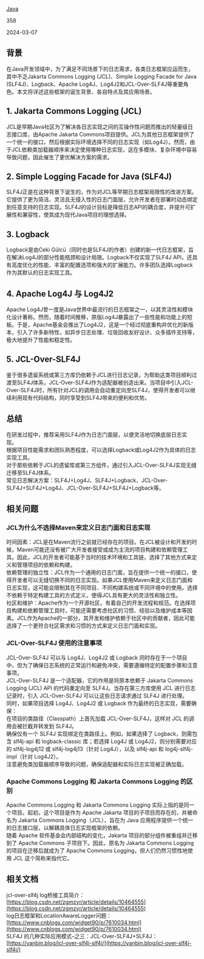 [Java](https://www.renzhen.online/categories/java "Java")

358

2024-03-07

## 背景

在Java开发领域中，为了满足不同场景下的日志需求，各类日志框架应运而生，其中不乏Jakarta Commons Logging (JCL)、Simple Logging Facade for Java (SLF4J)、Logback、Apache Log4J、Log4J2和JCL-Over-SLF4J等重要角色。本文将详述这些框架的诞生背景、各自特点及其应用场景。

## 1. Jakarta Commons Logging (JCL)

JCL是早期Java社区为了解决各日志实现之间的互操作性问题而推出的轻量级日志接口库，由Apache Jakarta Commons项目提供。JCL为其他日志框架提供了一个统一的接口，然后根据实际环境选择不同的日志实现（如Log4J）。然而，由于JCL依赖类加载器顺序来决定使用哪种日志实现，这在多模块、复杂环境中容易导致问题，因此催生了更优解决方案的需求。

## 2. Simple Logging Facade for Java (SLF4J)

SLF4J正是在这种背景下诞生的，作为对JCL等早期日志框架局限性的改进方案。它提供了更为简洁、灵活且无侵入性的日志门面层，允许开发者在部署时动态绑定到任意支持的日志实现。SLF4J的设计目标是降低日志API的耦合度，并提升可扩展性和兼容性，使其成为现代Java项目的理想选择。

## 3. Logback

Logback是由Ceki Gülcü（同时也是SLF4J的作者）创建的新一代日志框架，旨在解决Log4J的部分性能瓶颈和设计局限。Logback不仅实现了SLF4J API，还具有高度优化的性能、丰富的配置选项和强大的扩展能力。许多团队选择Logback作为其默认的日志实现工具。

## 4. Apache Log4J 与 Log4J2

Apache Log4J曾一度是Java世界中最流行的日志框架之一，以其灵活性和模块化设计著称。然而，随着时间推移，原版Log4J暴露出了一些性能和功能上的短板。于是，Apache基金会推出了Log4J2，这是一个经过彻底重构并优化的新版本，引入了许多新特性，如异步日志处理、垃圾回收友好设计、众多插件支持等，极大地提升了性能和稳定性。

## 5. JCL-Over-SLF4J

鉴于很多遗留系统或第三方库仍依赖于JCL进行日志记录，为帮助这类项目顺利过渡至SLF4J体系，JCL-Over-SLF4J作为适配器被创造出来。当项目中引入JCL-Over-SLF4J时，所有针对JCL的调用会自动重定向至SLF4J，使得开发者可以继续利用现有代码结构，同时享受到SLF4J带来的便利和优势。

## 总结

在研发过程中，推荐采用SLF4J作为日志门面层，以便灵活地切换底层日志实现。  
根据项目性能需求和团队熟悉程度，可以选择Logback或Log4J2作为具体的日志实现工具。  
对于那些依赖于JCL的遗留库或第三方组件，通过引入JCL-Over-SLF4J实现无缝迁移至SLF4J体系。  
常见日志解决方案：SLF4J+Log4J、SLF4J+Logback、JCL-Over-SLF4J+SLF4J+Log4J、JCL-Over-SLF4J+SLF4J+Logback等。

## 相关问题

### JCL为什么不选择Maven来定义日志门面和日志实现

时间因素：JCL是在Maven流行之前就已经存在的项目。在JCL被设计和开发的时候，Maven可能还没有被广大开发者接受或成为主流的项目构建和依赖管理工具。因此，JCL的开发者可能基于当时的技术环境和工具链，选择了其他方式来定义和管理项目的依赖和构建。  
依赖管理的独立性：JCL作为一个通用的日志门面，旨在提供一个统一的接口，使得开发者可以无缝切换不同的日志实现。如果JCL使用Maven来定义日志门面和日志实现，这可能会限制其在不同项目、不同构建系统或不同环境中的使用。选择不依赖于特定构建工具的方式定义，使得JCL具有更大的灵活性和独立性。  
社区和维护：Apache作为一个开源社区，有着自己的开发流程和规范。在选择项目构建和依赖管理工具时，可能还需要考虑社区的习惯、经验以及维护成本等因素。JCL作为Apache的一部分，其开发和维护依赖于社区中的贡献者，因此可能选择了一个更符合社区需求和习惯的方式来定义日志门面和实现。

### JCL-Over-SLF4J 使用的注意事项

JCL-Over-SLF4J 可以与 Log4J、Log4J2 或 Logback 同时存在于一个项目中，但为了确保日志系统的正常运行和避免冲突，需要遵循特定的配置步骤和注意事项。  
JCL-Over-SLF4J 是一个适配器，它的作用是将原本依赖于 Jakarta Commons Logging (JCL) API 的代码重定向至 SLF4J。当存在第三方库使用 JCL 进行日志记录时，引入 JCL-Over-SLF4J 可以让这些日志请求通过 SLF4J 进行处理。  
同时，如果项目选择 Log4J、Log4J2 或 Logback 作为最终的日志实现，需要确保：  
在项目的类路径（Classpath）上首先加载 JCL-Over-SLF4J，这样对 JCL 的调用会被拦截并转发到 SLF4J。  
确保仅有一个 SLF4J 实现绑定在类路径上。例如，如果选择了 Logback，则需包含 slf4j-api 和 logback-classic 库；若选择 Log4J 或 Log4J2，则分别需要对应的 slf4j-log4j12 或 slf4j-log4j13（针对 Log4J），以及 slf4j-api 和 log4j-slf4j-impl（针对 Log4J2）。  
注意避免类加载器顺序导致的问题，确保适配器和实际日志实现被正确加载。

### Apache Commons Logging 和 Jakarta Commons Logging 的区别

Apache Commons Logging 和 Jakarta Commons Logging 实际上指的是同一个项目。起初，这个项目是作为 Apache Jakarta 项目的子项目而存在的，并被命名为 Jakarta Commons Logging（JCL），旨在为 Java 应用程序提供一个统一的日志接口层，以解耦具体日志实现框架的依赖。  
随着 Apache 软件基金会内部结构的变化，Jakarta 项目的部分组件被重组并迁移到了 Apache Commons 子项目下。因此，原名为 Jakarta Commons Logging 的项目在迁移后就成为了 Apache Commons Logging，但人们仍然习惯性地使用 JCL 这个简称来指代它。

## 相关文档

jcl-over-slf4j log桥接工具简介：[https://blog.csdn.net/zgmzyr/article/details/10464555](https://blog.csdn.net/zgmzyr/article/details/10464555)  
log日志框架和LocationAwareLogger问题：[https://www.cnblogs.com/widget90/p/7610034.html](https://www.cnblogs.com/widget90/p/7610034.html)  
SLF4J 的几种实际应用模式–之三：JCL-Over-SLF4J+SLF4J：[https://yanbin.blog/jcl-over-slf4j-slf4j/](https://yanbin.blog/jcl-over-slf4j-slf4j/)